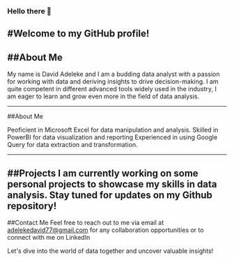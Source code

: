 ### Hello there 👋

#Welcome to my GitHub profile!
---------------------------------
##About Me
----------------------------------
My name is David Adeleke and I am a budding data analyst with a passion for working with data and deriving insights to drive decision-making.
I am quite competent in different advanced tools widely used in the industry, I am eager to learn and grow even more in the field of data analysis.

----------------------------------------------

##About Me

Peoficient in Microsoft Excel for data manipulation and analysis.
Skilled in PowerBI for data visualization and reporting
Experienced in using Google Query for data extraction and transformation.

-----------------------------------------------
##Projects
I am currently working on some personal projects to showcase my skills in data analysis. Stay tuned for updates on my Github repository!
-------------------

##Contact Me
Feel free to reach out to me via email at adelekedavid77@gmail.com for any collaboration opportunities or to connect with me on LinkedIn

Let's dive into the world of data together and uncover valuable insights!
















<!--
**agenieus/agenieus** is a ✨ _special_ ✨ repository because its `README.md` (this file) appears on your GitHub profile.

Here are some ideas to get you started:

- 🔭 I’m currently working on ...
- 🌱 I’m currently learning ...
- 👯 I’m looking to collaborate on ...
- 🤔 I’m looking for help with ...
- 💬 Ask me about ...
- 📫 How to reach me: ...
- 😄 Pronouns: ...
- ⚡ Fun fact: ...
-->
